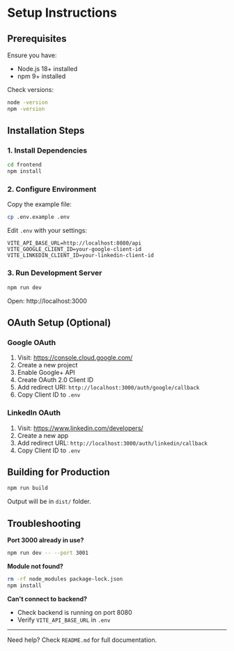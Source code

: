 # Setup Instructions

## Prerequisites

Ensure you have:
- Node.js 18+ installed
- npm 9+ installed

Check versions:
```bash
node -version
npm -version
```

## Installation Steps

### 1. Install Dependencies

```bash
cd frontend
npm install
```

### 2. Configure Environment

Copy the example file:
```bash
cp .env.example .env
```

Edit `.env` with your settings:
```env
VITE_API_BASE_URL=http://localhost:8080/api
VITE_GOOGLE_CLIENT_ID=your-google-client-id
VITE_LINKEDIN_CLIENT_ID=your-linkedin-client-id
```

### 3. Run Development Server

```bash
npm run dev
```

Open: http://localhost:3000

## OAuth Setup (Optional)

### Google OAuth

1. Visit: https://console.cloud.google.com/
2. Create a new project
3. Enable Google+ API
4. Create OAuth 2.0 Client ID
5. Add redirect URI: `http://localhost:3000/auth/google/callback`
6. Copy Client ID to `.env`

### LinkedIn OAuth

1. Visit: https://www.linkedin.com/developers/
2. Create a new app
3. Add redirect URL: `http://localhost:3000/auth/linkedin/callback`
4. Copy Client ID to `.env`

## Building for Production

```bash
npm run build
```

Output will be in `dist/` folder.

## Troubleshooting

**Port 3000 already in use?**
```bash
npm run dev -- --port 3001
```

**Module not found?**
```bash
rm -rf node_modules package-lock.json
npm install
```

**Can't connect to backend?**
- Check backend is running on port 8080
- Verify `VITE_API_BASE_URL` in `.env`

---

Need help? Check `README.md` for full documentation.

